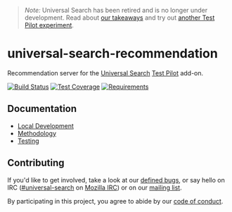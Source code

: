 > *Note:* Universal Search has been retired and is no longer under development. Read about [our takeaways](https://testpilot.firefox.com/experiments/universal-search) and try out [another Test Pilot experiment](https://testpilot.firefox.com).

# universal-search-recommendation

Recommendation server for the [Universal Search](https://testpilot.firefox.com/experiments/universal-search) [Test Pilot](https://wiki.mozilla.org/Test_Pilot) add-on.

[![Build Status](https://img.shields.io/circleci/project/mozilla/universal-search-recommendation.svg)](https://circleci.com/gh/mozilla/universal-search-recommendation) [![Test Coverage](https://img.shields.io/coveralls/mozilla/universal-search-recommendation/master.svg)](https://coveralls.io/github/mozilla/universal-search-recommendation?branch=master) [![Requirements](https://img.shields.io/requires/github/mozilla/universal-search-recommendation.svg)](https://requires.io/github/mozilla/universal-search-recommendation/requirements/?branch=master)


## Documentation

- [Local Development](docs/local.md)
- [Methodology](docs/methodology.md)
- [Testing](docs/testing.md)


## Contributing

If you'd like to get involved, take a look at our [defined bugs](https://github.com/mozilla/universal-search/issues?q=is%3Aopen+is%3Aissue+label%3Astatus%3Adefined), or say hello on IRC ([#universal-search](irc://irc.mozilla.org/universal-search) on [Mozilla IRC](https://wiki.mozilla.org/IRC)) or on our [mailing list](https://mail.mozilla.org/listinfo/testpilot-dev).

By participating in this project, you agree to abide by our [code of conduct](./CODE_OF_CONDUCT.md).
